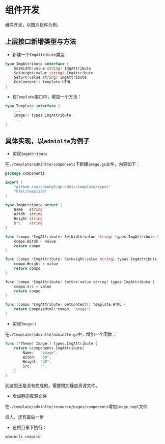 # 组件开发

组件开发，以图片组件为例。

## 上层接口新增类型与方法

- 新建一个```ImgAttribute```类型

```go
type ImgAttribute interface {
	SetWidth(value string) ImgAttribute
	SetHeight(value string) ImgAttribute
	SetSrc(value string) ImgAttribute
	GetContent() template.HTML
}
```

- 在```Template```接口中，增加一个方法：

```go
type Template interface {
	...
	Image() types.ImgAttribute
	...
}
```

## 具体实现，以```adminlte```为例子

- 实现```ImgAttribute```

在```./template/adminlte/components```下新建```image.go```文件，内容如下：

```go
package components

import (
	"github.com/chenhg5/go-admin/template/types"
	"html/template"
)

type ImgAttribute struct {
	Name   string
	Witdh  string
	Height string
	Src    string
}

func (compo *ImgAttribute) SetWidth(value string) types.ImgAttribute {
	compo.Witdh = value
	return compo
}

func (compo *ImgAttribute) SetHeight(value string) types.ImgAttribute {
	compo.Height = value
	return compo
}

func (compo *ImgAttribute) SetSrc(value string) types.ImgAttribute {
	compo.Src = value
	return compo
}

func (compo *ImgAttribute) GetContent() template.HTML {
	return ComposeHtml(*compo, "image")
}
```

- 实现```Image()```

在```./template/adminlte/adminlte.go```中，增加一个函数：

```go
func (*Theme) Image() types.ImgAttribute {
	return &components.ImgAttribute{
		Name:   "image",
		Witdh:  "50",
		Height: "50",
		Src:    "",
	}
}
```

到这里还是没有完成的，需要增加静态资源文件。

- 增加静态资源文件

在```./template/adminlte/resource/pages/components```增加```image.tmpl```文件

烦人，还有最后一步

- 在根目录下执行：

```shell
admincli compile
```